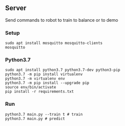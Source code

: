## Server
Send commands to robot to train to balance or to demo

### Setup
```
sudo apt install mosquitto mosquitto-clients
mosquitto
```

### Python3.7
```
sudo apt install python3.7 python3.7-dev python3-pip
python3.7 -m pip install virtualenv
python3.7 -m virtualenv env
python3.7 -m pip install --upgrade pip
source env/bin/activate
pip install -r requirements.txt
```

### Run
```
python3.7 main.py --train t # train 
python3.7 main.py # predict
```
